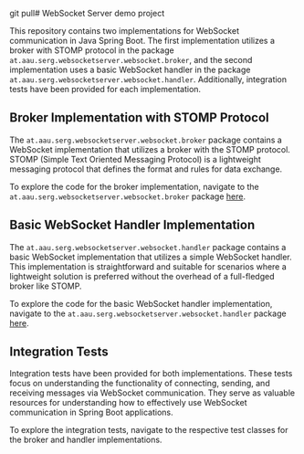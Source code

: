git pull# WebSocket Server demo project 

This repository contains two implementations for WebSocket communication in Java Spring Boot. The first implementation utilizes a broker with STOMP protocol in the package `at.aau.serg.websocketserver.websocket.broker`, and the second implementation uses a basic WebSocket handler in the package `at.aau.serg.websocketserver.websocket.handler`. Additionally, integration tests have been provided for each implementation.

## Broker Implementation with STOMP Protocol

The `at.aau.serg.websocketserver.websocket.broker` package contains a WebSocket implementation that utilizes a broker with the STOMP protocol. STOMP (Simple Text Oriented Messaging Protocol) is a lightweight messaging protocol that defines the format and rules for data exchange. 

To explore the code for the broker implementation, navigate to the `at.aau.serg.websocketserver.websocket.broker` package [here](./src/main/java/at/aau/serg/websocketserver/websocket/broker).

## Basic WebSocket Handler Implementation

The `at.aau.serg.websocketserver.websocket.handler` package contains a basic WebSocket implementation that utilizes a simple WebSocket handler. This implementation is straightforward and suitable for scenarios where a lightweight solution is preferred without the overhead of a full-fledged broker like STOMP.

To explore the code for the basic WebSocket handler implementation, navigate to the `at.aau.serg.websocketserver.websocket.handler` package [here](./src/main/java/at/aau/serg/websocketserver/websocket/handler).

## Integration Tests

Integration tests have been provided for both implementations. These tests focus on understanding the functionality of connecting, sending, and receiving messages via WebSocket communication. They serve as valuable resources for understanding how to effectively use WebSocket communication in Spring Boot applications.

To explore the integration tests, navigate to the respective test classes for the broker and handler implementations.

